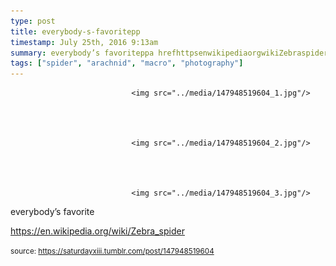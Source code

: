 ```yaml
---
type: post
title: everybody-s-favoritepp
timestamp: July 25th, 2016 9:13am
summary: everybody’s favoriteppa hrefhttpsenwikipediaorgwikiZebraspider targetblankhttpsenwikipediaorgwikiZebraspiderabrp
tags: ["spider", "arachnid", "macro", "photography"]
---
```



                               <img src="../media/147948519604_1.jpg"/>
                           

                                                                                                                           

                               <img src="../media/147948519604_2.jpg"/>
                           

                                                                                                                           

                               <img src="../media/147948519604_3.jpg"/>
                           

                                                                                                                      
everybody’s favorite

<a href="https://en.wikipedia.org/wiki/Zebra_spider" target="_blank">https://en.wikipedia.org/wiki/Zebra_spider</a><br/>
 
                                    
                
                
                
                
                                
<small>source: https://saturdayxiii.tumblr.com/post/147948519604</small>